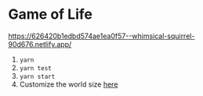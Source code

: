 # Game of Life

https://626420b1edbd574ae1ea0f57--whimsical-squirrel-90d676.netlify.app/

1. `yarn`
2. `yarn test`
3. `yarn start`
4. Customize the world size [here](./src/constants.ts#L1)

